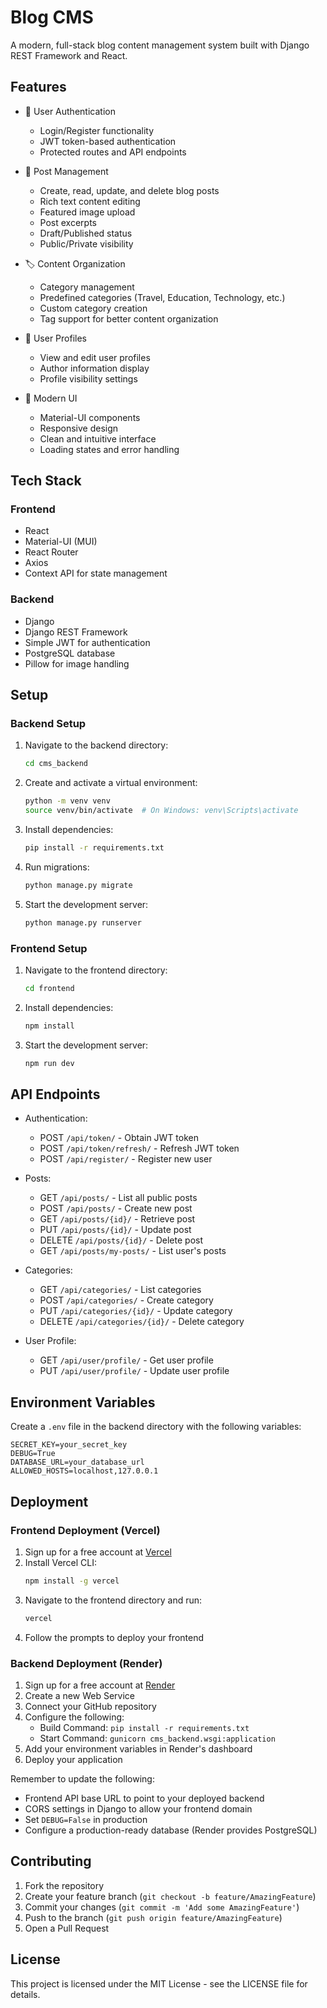 # Blog CMS

A modern, full-stack blog content management system built with Django REST Framework and React.

## Features

- 🔐 User Authentication
  - Login/Register functionality
  - JWT token-based authentication
  - Protected routes and API endpoints

- 📝 Post Management
  - Create, read, update, and delete blog posts
  - Rich text content editing
  - Featured image upload
  - Post excerpts
  - Draft/Published status
  - Public/Private visibility

- 🏷️ Content Organization
  - Category management
  - Predefined categories (Travel, Education, Technology, etc.)
  - Custom category creation
  - Tag support for better content organization

- 👤 User Profiles
  - View and edit user profiles
  - Author information display
  - Profile visibility settings

- 💅 Modern UI
  - Material-UI components
  - Responsive design
  - Clean and intuitive interface
  - Loading states and error handling

## Tech Stack

### Frontend
- React
- Material-UI (MUI)
- React Router
- Axios
- Context API for state management

### Backend
- Django
- Django REST Framework
- Simple JWT for authentication
- PostgreSQL database
- Pillow for image handling

## Setup

### Backend Setup
1. Navigate to the backend directory:
   ```bash
   cd cms_backend
   ```

2. Create and activate a virtual environment:
   ```bash
   python -m venv venv
   source venv/bin/activate  # On Windows: venv\Scripts\activate
   ```

3. Install dependencies:
   ```bash
   pip install -r requirements.txt
   ```

4. Run migrations:
   ```bash
   python manage.py migrate
   ```

5. Start the development server:
   ```bash
   python manage.py runserver
   ```

### Frontend Setup
1. Navigate to the frontend directory:
   ```bash
   cd frontend
   ```

2. Install dependencies:
   ```bash
   npm install
   ```

3. Start the development server:
   ```bash
   npm run dev
   ```

## API Endpoints

- Authentication:
  - POST `/api/token/` - Obtain JWT token
  - POST `/api/token/refresh/` - Refresh JWT token
  - POST `/api/register/` - Register new user

- Posts:
  - GET `/api/posts/` - List all public posts
  - POST `/api/posts/` - Create new post
  - GET `/api/posts/{id}/` - Retrieve post
  - PUT `/api/posts/{id}/` - Update post
  - DELETE `/api/posts/{id}/` - Delete post
  - GET `/api/posts/my-posts/` - List user's posts

- Categories:
  - GET `/api/categories/` - List categories
  - POST `/api/categories/` - Create category
  - PUT `/api/categories/{id}/` - Update category
  - DELETE `/api/categories/{id}/` - Delete category

- User Profile:
  - GET `/api/user/profile/` - Get user profile
  - PUT `/api/user/profile/` - Update user profile

## Environment Variables

Create a `.env` file in the backend directory with the following variables:
```
SECRET_KEY=your_secret_key
DEBUG=True
DATABASE_URL=your_database_url
ALLOWED_HOSTS=localhost,127.0.0.1
```

## Deployment

### Frontend Deployment (Vercel)
1. Sign up for a free account at [Vercel](https://vercel.com)
2. Install Vercel CLI:
   ```bash
   npm install -g vercel
   ```
3. Navigate to the frontend directory and run:
   ```bash
   vercel
   ```
4. Follow the prompts to deploy your frontend

### Backend Deployment (Render)
1. Sign up for a free account at [Render](https://render.com)
2. Create a new Web Service
3. Connect your GitHub repository
4. Configure the following:
   - Build Command: `pip install -r requirements.txt`
   - Start Command: `gunicorn cms_backend.wsgi:application`
5. Add your environment variables in Render's dashboard
6. Deploy your application

Remember to update the following:
- Frontend API base URL to point to your deployed backend
- CORS settings in Django to allow your frontend domain
- Set `DEBUG=False` in production
- Configure a production-ready database (Render provides PostgreSQL)

## Contributing

1. Fork the repository
2. Create your feature branch (`git checkout -b feature/AmazingFeature`)
3. Commit your changes (`git commit -m 'Add some AmazingFeature'`)
4. Push to the branch (`git push origin feature/AmazingFeature`)
5. Open a Pull Request

## License

This project is licensed under the MIT License - see the LICENSE file for details. 